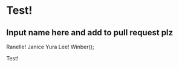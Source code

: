 # Test!

## Input name here and add to pull request plz

Ranelle!
Janice Yura Lee!
Winber();

Test!
